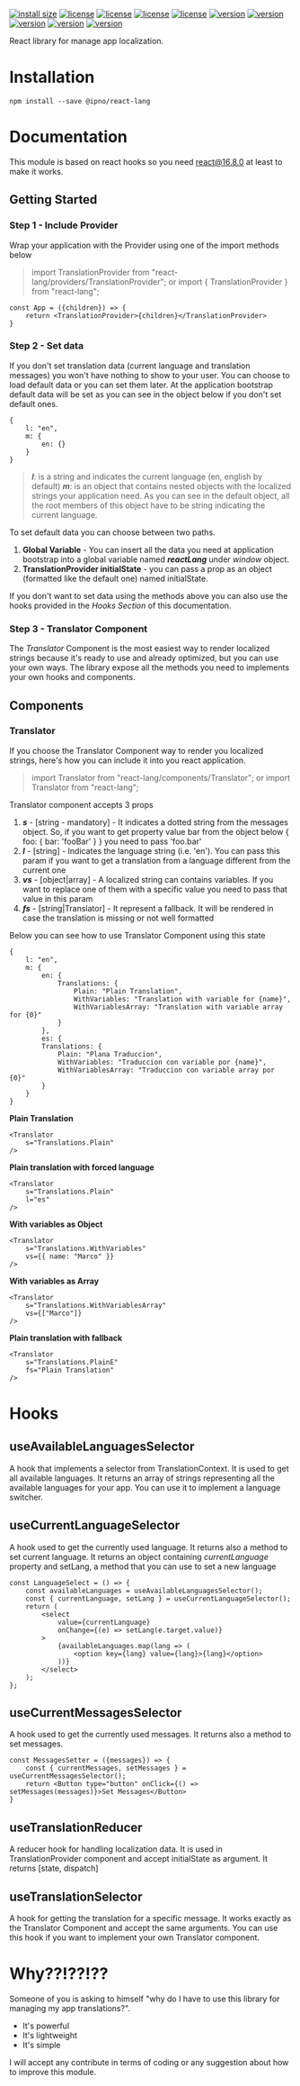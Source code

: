 [![install size](https://badgen.net/bundlephobia/minzip/@ipno/react-lang)](https://bundlephobia.com/result?p=@ipno/react-lang)
[![license](https://badgen.net/github/license/Ipno84/react-lang)](https://github.com/Ipno84/react-lang)
[![license](https://badgen.net/github/stars/Ipno84/react-lang)](https://github.com/Ipno84/react-lang)
[![license](https://badgen.net/github/forks/Ipno84/react-lang)](https://github.com/Ipno84/react-lang)
[![license](https://badgen.net/github/issues/Ipno84/react-lang)](https://github.com/Ipno84/react-lang)
[![version](https://badgen.net/npm/v/@ipno/react-lang)](https://www.npmjs.com/package/@ipno/react-lang)
[![version](https://badgen.net/npm/dw/@ipno/react-lang)](https://www.npmjs.com/package/@ipno/react-lang)
[![version](https://badgen.net/npm/dm/@ipno/react-lang)](https://www.npmjs.com/package/@ipno/react-lang)
[![version](https://badgen.net/npm/dy/@ipno/react-lang)](https://www.npmjs.com/package/@ipno/react-lang)
[![version](https://badgen.net/npm/dt/@ipno/react-lang)](https://www.npmjs.com/package/@ipno/react-lang)

React library for manage app localization.

# Installation

    npm install --save @ipno/react-lang

# Documentation

This module is based on react hooks so you need react@16.8.0 at least to make it works.

## Getting Started

### Step 1 - Include Provider

Wrap your application with the Provider using one of the import methods below

> import TranslationProvider from "react-lang/providers/TranslationProvider";
> or
> import { TranslationProvider } from "react-lang";

    const App = ({children}) => {
    	return <TranslationProvider>{children}</TranslationProvider>
    }

### Step 2 - Set data

If you don't set translation data (current language and translation messages) you won't have nothing to show to your user. You can choose to load default data or you can set them later.
At the application bootstrap default data will be set as you can see in the object below if you don't set default ones.

    {
        l: "en",
        m: {
    	    en: {}
    	}
    }

> **_l_**: is a string and indicates the current language (en, english by default)
> **_m_**: is an object that contains nested objects with the localized strings your application need. As you can see in the default object,
> all the root members of this object have to be string indicating the
> current language.

To set default data you can choose between two paths.

1. **Global Variable** - You can insert all the data you need at application bootstrap into a global variable named **_reactLang_** under _window_ object.
2. **TranslationProvider initialState** - you can pass a prop as an object (formatted like the default one) named initialState.

If you don't want to set data using the methods above you can also use the hooks provided in the _Hooks Section_ of this documentation.

### Step 3 - Translator Component

The _Translator_ Component is the most easiest way to render localized strings because it's ready to use and already optimized, but you can use your own ways. The library expose all the methods you need to implements your own hooks and components.

## Components

### Translator

If you choose the Translator Component way to render you localized strings, here's how you can include it into you react application.

> import Translator from "react-lang/components/Translator";
> or
> import Translator from "react-lang";

Translator component accepts 3 props

1. **_s_** - [string - mandatory] - It indicates a dotted string from the messages object. So, if you want to get property value bar from the object below
   { foo: { bar: 'fooBar' } }
   you need to pass 'foo.bar'
2. **_l_** - [string] - Indicates the language string (i.e. 'en'). You can pass this param if you want to get a translation from a language different from the current one
3. **_vs_** - [object|array] - A localized string can contains variables. If you want to replace one of them with a specific value you need to pass that value in this param
4. **_fs_** - [string|Translator] - It represent a fallback. It will be rendered in case the translation is missing or not well formatted

Below you can see how to use Translator Component using this state

    {
        l: "en",
        m: {
    	    en: {
    		    Translations: {
    			    Plain: "Plain Translation",
    			    WithVariables: "Translation with variable for {name}",
    			    WithVariablesArray: "Translation with variable array for {0}"
    		    }
    	    },
    	    es: {
    	    Translations: {
    		    Plain: "Plana Traduccion",
    		    WithVariables: "Traduccion con variable por {name}",
    		    WithVariablesArray: "Traduccion con variable array por {0}"
    	    }
        }
    }

**Plain Translation**

    <Translator
        s="Translations.Plain"
    />

**Plain translation with forced language**

    <Translator
        s="Translations.Plain"
        l="es"
    />

**With variables as Object**

    <Translator
        s="Translations.WithVariables"
        vs={{ name: "Marco" }}
    />

**With variables as Array**

    <Translator
        s="Translations.WithVariablesArray"
        vs={["Marco"]}
    />

**Plain translation with fallback**

    <Translator
        s="Translations.PlainE"
        fs="Plain Translation"
    />

# Hooks

## useAvailableLanguagesSelector

A hook that implements a selector from TranslationContext. It is used to get all available languages. It returns an array of strings representing all the available languages for your app. You can use it to implement a language switcher.

## useCurrentLanguageSelector

A hook used to get the currently used language. It returns also a method to set current language. It returns an object containing _currentLanguage_ property and setLang, a method that you can use to set a new language

    const LanguageSelect = () => {
        const availableLanguages = useAvailableLanguagesSelector();
        const { currentLanguage, setLang } = useCurrentLanguageSelector();
        return (
    	    <select
    		    value={currentLanguage}
    		    onChange={(e) => setLang(e.target.value)}
    		>
    		    {availableLanguages.map(lang => (
    			    <option key={lang} value={lang}>{lang}</option>
    		    ))}
    	    </select>
        );
    };

## useCurrentMessagesSelector

A hook used to get the currently used messages. It returns also a method to set messages.

    const MessagesSetter = ({messages}) => {
    	const { currentMessages, setMessages } = useCurrentMessagesSelector();
    	return <Button type="button" onClick={() => setMessages(messages)}>Set Messages</Button>
    }

## useTranslationReducer

A reducer hook for handling localization data. It is used in TranslationProvider component and accept initialState as argument. It returns [state, dispatch]

## useTranslationSelector

A hook for getting the translation for a specific message. It works exactly as the Translator Component and accept the same arguments. You can use this hook if you want to implement your own Translator component.

# Why??!??!??

Someone of you is asking to himself "why do I have to use this library for managing my app translations?".

-   It's powerful
-   It's lightweight
-   It's simple

I will accept any contribute in terms of coding or any suggestion about how to improve this module.
